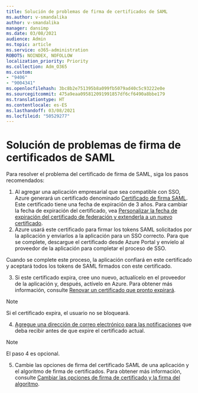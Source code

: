 ```yaml
---
title: Solución de problemas de firma de certificados de SAML
ms.author: v-smandalika
author: v-smandalika
manager: dansimp
ms.date: 03/08/2021
audience: Admin
ms.topic: article
ms.service: o365-administration
ROBOTS: NOINDEX, NOFOLLOW
localization_priority: Priority
ms.collection: Adm_O365
ms.custom:
- "9406"
- "9004341"
ms.openlocfilehash: 3bc8b2e751395b8a099fb5079ad40c5c93222e0e
ms.sourcegitcommit: 475a9eaa095812091991857df6cf6490a8bbe179
ms.translationtype: HT
ms.contentlocale: es-ES
ms.lasthandoff: 03/08/2021
ms.locfileid: "50529277"
---
```

# <a name="troubleshoot-saml-signing-certificate-issues"></a>Solución de problemas de firma de certificados de SAML

Para resolver el problema del certificado de firma de SAML, siga los pasos recomendados:

1. Al agregar una aplicación empresarial que sea compatible con SSO, Azure generará un certificado denominado [Certificado de firma SAML](https://docs.microsoft.com/azure/active-directory/manage-apps/manage-certificates-for-federated-single-sign-on#auto-generated-certificate-for-gallery-and-non-gallery-applications). Este certificado tiene una fecha de expiración de 3 años. Para cambiar la fecha de expiración del certificado, vea [Personalizar la fecha de expiración del certificado de federación y extenderla a un nuevo certificado](https://docs.microsoft.com/azure/active-directory/manage-apps/manage-certificates-for-federated-single-sign-on#customize-the-expiration-date-for-your-federation-certificate-and-roll-it-over-to-a-new-certificate).
2. Azure usará este certificado para firmar los tokens SAML solicitados por la aplicación y enviarlos a la aplicación para un SSO correcto. Para que se complete, descargue el certificado desde Azure Portal y envíelo al proveedor de la aplicación para completar el proceso de SSO.

Cuando se complete este proceso, la aplicación confiará en este certificado y aceptará todos los tokens de SAML firmados con este certificado.

3. Si este certificado expira, cree uno nuevo, actualícelo en el proveedor de la aplicación y, después, actívelo en Azure. Para obtener más información, consulte [Renovar un certificado que pronto expirará](https://docs.microsoft.com/azure/active-directory/manage-apps/manage-certificates-for-federated-single-sign-on#renew-a-certificate-that-will-soon-expire).

> [!NOTE]
> Si el certificado expira, el usuario no se bloqueará.

4. [Agregue una dirección de correo electrónico para las notificaciones](https://docs.microsoft.com/azure/active-directory/manage-apps/manage-certificates-for-federated-single-sign-on#add-email-notification-addresses-for-certificate-expiration) que deba recibir antes de que expire el certificado actual.

> [!NOTE]
> El paso 4 es opcional.

5. Cambie las opciones de firma del certificado SAML de una aplicación y el algoritmo de firma de certificados. Para obtener más información, consulte [Cambiar las opciones de firma de certificado y la firma del algoritmo](https://docs.microsoft.com/azure/active-directory/manage-apps/certificate-signing-options).

